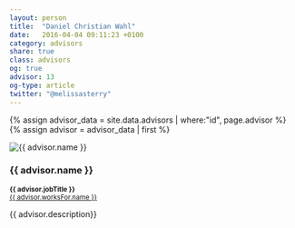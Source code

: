```yaml
---
layout: person
title:  "Daniel Christian Wahl"
date:   2016-04-04 09:11:23 +0100
category: advisors
share: true
class: advisors
og: true
advisor: 13
og-type: article
twitter: "@melissasterry"
---
```


{% assign advisor_data = site.data.advisors | where:"id", page.advisor %}
{% assign advisor = advisor_data | first %}
<div class="speaker">
	<div class="photo-wrapper rounded"><img src="/assets/img/advisors/{{ advisor.image }}" alt="{{ advisor.name }}" class="img-responsive"></div>
	<h3 class="name">{{ advisor.name }}</h3>
	<p class="text-alt"><small><strong>{{ advisor.jobTitle }}</strong><br/><a href="{{ advisor.worksFor.url }}" title="{{ advisor.worksFor.name }}">{{ advisor.worksFor.name }}</a></small></p>
	<p class="about text-left">{{ advisor.description}} </p>
</div>